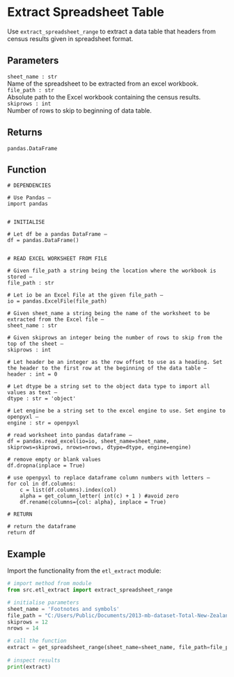 <!--docs\etl\extract\extract_spreadsheet_table.md-->



Extract Spreadsheet Table
========================= 

Use `extract_spreadsheet_range` to extract a data table that headers from census results given in spreadsheet format. 

Parameters
----------

```sheet_name : str```   
    Name of the spreadsheet to be extracted from an excel workbook. 
```file_path : str```  
    Absolute path to the Excel workbook containing the census results. 
```skiprows : int```  
    Number of rows to skip to beginning of data table. 


Returns
-------

```pandas.DataFrame```


Function
--------

```
# DEPENDENCIES

# Use Pandas — 
import pandas


# INITIALISE

# Let df be a pandas DataFrame — 
df = pandas.DataFrame()


# READ EXCEL WORKSHEET FROM FILE

# Given file_path a string being the location where the workbook is stored — 
file_path : str 

# Let io be an Excel File at the given file_path — 
io = pandas.ExcelFile(file_path)

# Given sheet_name a string being the name of the worksheet to be extracted from the Excel file — 
sheet_name : str

# Given skiprows an integer being the number of rows to skip from the top of the sheet — 
skiprows : int

# Let header be an integer as the row offset to use as a heading. Set the header to the first row at the beginning of the data table — 
header : int = 0

# Let dtype be a string set to the object data type to import all values as text — 
dtype : str = 'object'

# Let engine be a string set to the excel engine to use. Set engine to openpyxl — 
engine : str = openpyxl

# read worksheet into pandas dataframe — 
df = pandas.read_excel(io=io, sheet_name=sheet_name, skiprows=skiprows, nrows=nrows, dtype=dtype, engine=engine)

# remove empty or blank values
df.dropna(inplace = True)

# use openpyxl to replace dataframe column numbers with letters — 
for col in df.columns: 
    c = list(df.columns).index(col)
    alpha = get_column_letter( int(c) + 1 ) #avoid zero 
    df.rename(columns={col: alpha}, inplace = True)

# RETURN

# return the dataframe 
return df 

```



Example 
------- 

Import the functionality from the `etl_extract` module: 

```python
# import method from module
from src.etl_extract import extract_spreadsheet_range

# initialise parameters
sheet_name = 'Footnotes and symbols'
file_path = "C:/Users/Public/Documents/2013-mb-dataset-Total-New-Zealand-individual-part-1.xlsx"
skiprows = 12
nrows = 14

# call the function
extract = get_spreadsheet_range(sheet_name=sheet_name, file_path=file_path, skiprows=skiprows, nrows=nrows)
    
# inspect results
print(extract)

```